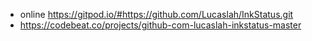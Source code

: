 - online https://gitpod.io/#https://github.com/Lucaslah/InkStatus.git
- https://codebeat.co/projects/github-com-lucaslah-inkstatus-master
